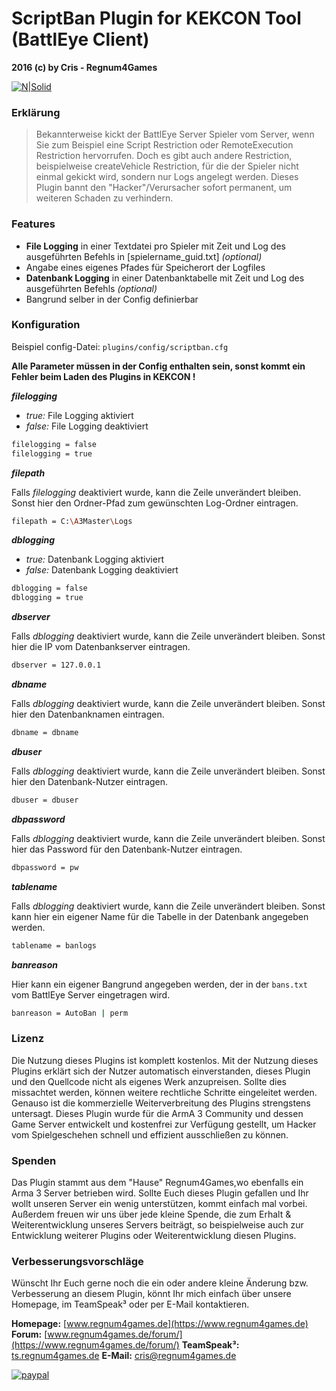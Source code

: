 # ScriptBan Plugin for KEKCON Tool (BattlEye Client)
**2016 (c) by Cris - Regnum4Games**

[![N|Solid](https://www.regnum4games.de/upload/r4g_logo.png)](https://www.regnum4games.de)

### Erklärung
> Bekannterweise kickt der BattlEye Server Spieler vom Server, wenn Sie zum Beispiel eine Script Restriction oder RemoteExecution Restriction hervorrufen. Doch es gibt auch andere Restriction, beispielweise createVehicle Restriction, für die der Spieler nicht einmal gekickt wird, sondern nur Logs angelegt werden. Dieses Plugin bannt den "Hacker"/Verursacher sofort permanent, um weiteren Schaden zu verhindern.


### Features
- **File Logging** in einer Textdatei pro Spieler mit Zeit und Log des ausgeführten Befehls in [spielername_guid.txt] *(optional)*
- Angabe eines eigenes Pfades für Speicherort der Logfiles
- **Datenbank Logging** in einer Datenbanktabelle mit Zeit und Log des ausgeführten Befehls *(optional)*
- Bangrund selber in der Config definierbar

### Konfiguration

Beispiel config-Datei: `plugins/config/scriptban.cfg`

**Alle Parameter müssen in der Config enthalten sein, sonst kommt ein Fehler beim Laden des Plugins in KEKCON !**


***filelogging***
- *true:* File Logging aktiviert
- *false:* File Logging deaktiviert
```sh
filelogging = false
filelogging = true
```

***filepath***

Falls *filelogging* deaktiviert wurde, kann die Zeile unverändert bleiben.
Sonst hier den Ordner-Pfad zum gewünschten Log-Ordner eintragen.
```sh
filepath = C:\A3Master\Logs
```

***dblogging***
- *true:* Datenbank Logging aktiviert
- *false:* Datenbank Logging deaktiviert
```sh
dblogging = false
dblogging = true
```

***dbserver***

Falls *dblogging* deaktiviert wurde, kann die Zeile unverändert bleiben.
Sonst hier die IP vom Datenbankserver eintragen.
```sh
dbserver = 127.0.0.1
```

***dbname***

Falls *dblogging* deaktiviert wurde, kann die Zeile unverändert bleiben.
Sonst hier den Datenbanknamen eintragen.
```sh
dbname = dbname
```

***dbuser***

Falls *dblogging* deaktiviert wurde, kann die Zeile unverändert bleiben.
Sonst hier den Datenbank-Nutzer eintragen.
```sh
dbuser = dbuser
```

***dbpassword***

Falls *dblogging* deaktiviert wurde, kann die Zeile unverändert bleiben.
Sonst hier das Password für den Datenbank-Nutzer eintragen.
```sh
dbpassword = pw
```

***tablename***

Falls *dblogging* deaktiviert wurde, kann die Zeile unverändert bleiben.
Sonst kann hier ein eigener Name für die Tabelle in der Datenbank angegeben werden.
```sh
tablename = banlogs
```

***banreason***

Hier kann ein eigener Bangrund angegeben werden, der in der `bans.txt` vom BattlEye Server eingetragen wird.
```sh
banreason = AutoBan | perm
```


### Lizenz

Die Nutzung dieses Plugins ist komplett kostenlos. Mit der Nutzung dieses Plugins erklärt sich der Nutzer automatisch einverstanden, dieses Plugin und den Quellcode nicht als eigenes Werk anzupreisen. Sollte dies missachtet werden, können weitere rechtliche Schritte eingeleitet werden. Genauso ist die kommerzielle Weiterverbreitung des Plugins strengstens untersagt. Dieses Plugin wurde für die ArmA 3 Community und dessen Game Server entwickelt und kostenfrei zur Verfügung gestellt, um Hacker vom Spielgeschehen schnell und effizient ausschließen zu können.

### Spenden
Das Plugin stammt aus dem "Hause" Regnum4Games,wo ebenfalls ein Arma 3 Server betrieben wird. Sollte Euch dieses Plugin gefallen und Ihr wollt unseren Server ein wenig unterstützen, kommt einfach mal vorbei. Außerdem freuen wir uns über jede kleine Spende, die zum Erhalt &  Weiterentwicklung unseres Servers beiträgt, so beispielweise auch zur Entwicklung weiterer Plugins oder Weiterentwicklung diesen Plugins.

### Verbesserungsvorschläge
Wünscht Ihr Euch gerne noch die ein oder andere kleine Änderung bzw. Verbesserung an diesem Plugin, könnt Ihr mich einfach über unsere Homepage, im TeamSpeak³ oder per E-Mail kontaktieren.



**Homepage:** [www.regnum4games.de](https://www.regnum4games.de) 
**Forum:** [www.regnum4games.de/forum/](https://www.regnum4games.de/forum/)
**TeamSpeak³:** [ts.regnum4games.de](http://ts.regnum4games.de)
**E-Mail:** [cris@regnum4games.de](mailto:cris@regnum4games.de)

[![paypal](https://www.paypalobjects.com/de_DE/DE/i/btn/btn_donateCC_LG.gif)](https://www.paypal.com/cgi-bin/webscr?cmd=_donations&business=regnum4games%40web%2ede&lc=DE&item_name=Regnum4Games-ScriptBan-Plugin-Spende&no_note=0&currency_code=EUR&bn=PP%2dDonationsBF%3abtn_donateCC_LG%2egif%3aNonHostedGuest)
